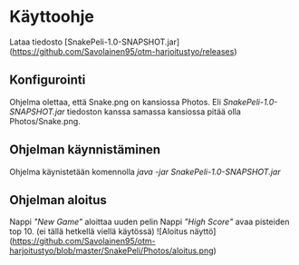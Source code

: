 # Käyttoohje #
Lataa tiedosto [SnakePeli-1.0-SNAPSHOT.jar] (https://github.com/Savolainen95/otm-harjoitustyo/releases)
## Konfigurointi ##
Ohjelma olettaa, että Snake.png on kansiossa Photos.
Eli *SnakePeli-1.0-SNAPSHOT.jar* tiedoston kanssa samassa kansiossa pitää olla Photos/Snake.png.

## Ohjelman käynnistäminen ##
Ohjelma käynistetään komennolla
*java -jar SnakePeli-1.0-SNAPSHOT.jar*

## Ohjelman aloitus ##
Nappi *"New Game"* aloittaa uuden pelin
Nappi *"High Score"* avaa pisteiden top 10. (ei tällä hetkellä viellä käytössä)
![Aloitus näyttö] (https://github.com/Savolainen95/otm-harjoitustyo/blob/master/SnakePeli/Photos/aloitus.png)
